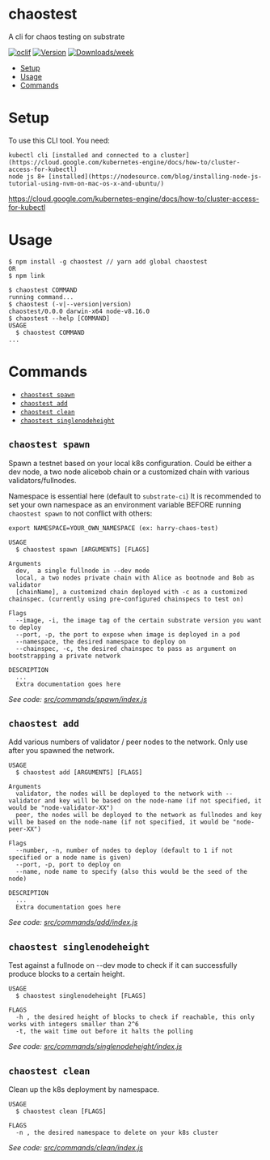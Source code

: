 chaostest
=========

A cli for chaos testing on substrate

[![oclif](https://img.shields.io/badge/cli-oclif-brightgreen.svg)](https://oclif.io)
[![Version](https://img.shields.io/npm/v/chaostest.svg)](https://npmjs.org/package/chaostest)
[![Downloads/week](https://img.shields.io/npm/dw/chaostest.svg)](https://npmjs.org/package/chaostest)

<!-- toc -->
* [Setup](#setup)
* [Usage](#usage)
* [Commands](#commands)
<!-- tocstop -->

# Setup
<!-- setup -->
To use this CLI tool.
You need: 
```
kubectl cli [installed and connected to a cluster](https://cloud.google.com/kubernetes-engine/docs/how-to/cluster-access-for-kubectl)
node js 8+ [installed](https://nodesource.com/blog/installing-node-js-tutorial-using-nvm-on-mac-os-x-and-ubuntu/)
```
https://cloud.google.com/kubernetes-engine/docs/how-to/cluster-access-for-kubectl
<!-- setupstop -->
# Usage
<!-- usage -->
```sh-session
$ npm install -g chaostest // yarn add global chaostest
OR
$ npm link

$ chaostest COMMAND
running command...
$ chaostest (-v|--version|version)
chaostest/0.0.0 darwin-x64 node-v8.16.0
$ chaostest --help [COMMAND]
USAGE
  $ chaostest COMMAND
...
```
<!-- usagestop -->
# Commands
<!-- commands -->
* [`chaostest spawn`](#chaostest-spawn)
* [`chaostest add`](#chaostest-add)
* [`chaostest clean`](#chaostest-clean)
* [`chaostest singlenodeheight`](#chaostest-singlenodeheight)


## `chaostest spawn`

Spawn a testnet based on your local k8s configuration. Could be either a dev node, a two node alicebob chain or a customized chain with various validators/fullnodes.

Namespace is essential here (default to ```substrate-ci```)
It is recommended to set your own namespace as an environment variable BEFORE running ```chaostest spawn``` to not conflict with others:
```
export NAMESPACE=YOUR_OWN_NAMESPACE (ex: harry-chaos-test)
```

```
USAGE
  $ chaostest spawn [ARGUMENTS] [FLAGS]

Arguments
  dev,  a single fullnode in --dev mode
  local, a two nodes private chain with Alice as bootnode and Bob as validator
  [chainName], a customized chain deployed with -c as a customized chainspec. (currently using pre-configured chainspecs to test on)

Flags
  --image, -i, the image tag of the certain substrate version you want to deploy
  --port, -p, the port to expose when image is deployed in a pod
  --namespace, the desired namespace to deploy on
  --chainspec, -c, the desired chainspec to pass as argument on bootstrapping a private network
  
DESCRIPTION
  ...
  Extra documentation goes here
```

_See code: [src/commands/spawn/index.js](https://github.com/paritytech/substrate/blob/harry/chaostest-init/.maintain/chaostest/src/commands/spawn/index.js)_

## `chaostest add`

Add various numbers of validator / peer nodes to the network. Only use after you spawned the network.

```
USAGE
  $ chaostest add [ARGUMENTS] [FLAGS]

Arguments
  validator, the nodes will be deployed to the network with --validator and key will be based on the node-name (if not specified, it would be "node-validator-XX")
  peer, the nodes will be deployed to the network as fullnodes and key will be based on the node-name (if not specified, it would be "node-peer-XX")

Flags
  --number, -n, number of nodes to deploy (default to 1 if not specified or a node name is given)
  --port, -p, port to deploy on
  --name, node name to specify (also this would be the seed of the node)
  
DESCRIPTION
  ...
  Extra documentation goes here
```

_See code: [src/commands/add/index.js](https://github.com/paritytech/substrate/blob/harry/chaostest-init/.maintain/chaostest/src/commands/add/index.js)_


## `chaostest singlenodeheight`

Test against a fullnode on --dev mode to check if it can successfully produce blocks to a certain height.

```
USAGE
  $ chaostest singlenodeheight [FLAGS]

FLAGS
  -h , the desired height of blocks to check if reachable, this only works with integers smaller than 2^6 
  -t, the wait time out before it halts the polling
```

_See code: [src/commands/singlenodeheight/index.js](https://github.com/paritytech/substrate/blob/harry/chaostest-init/.maintain/chaostest/src/commands/singlenodeheight/index.js)_

## `chaostest clean`

Clean up the k8s deployment by namespace.

```
USAGE
  $ chaostest clean [FLAGS]

FLAGS
  -n , the desired namespace to delete on your k8s cluster
```

_See code: [src/commands/clean/index.js](https://github.com/paritytech/substrate/blob/harry/chaostest-init/.maintain/chaostest/src/commands/clean/index.js)_
<!-- commandsstop -->

